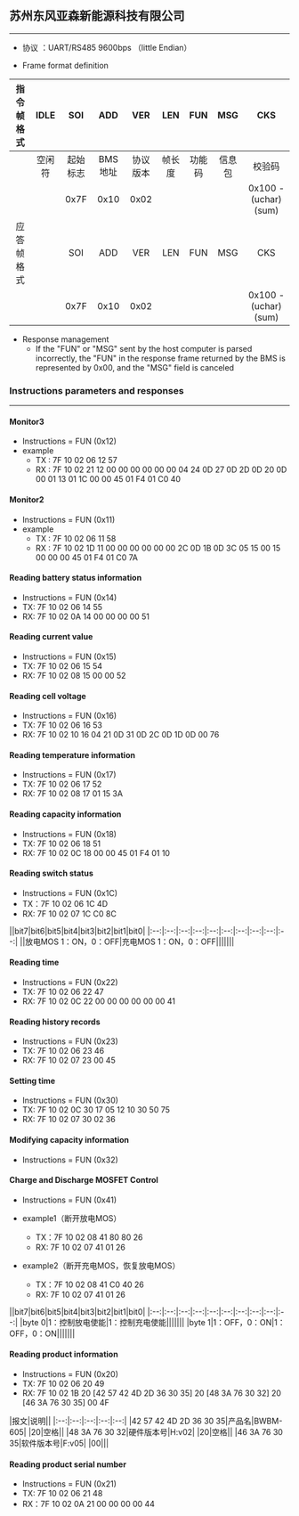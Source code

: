 ## 苏州东风亚森新能源科技有限公司

---

- 协议 ：UART/RS485 9600bps （little Endian）

- Frame format definition

|指令帧格式|IDLE|SOI|ADD|VER|LEN|FUN|MSG|CKS|
|:--:|:--:|:--:|:--:|:--:|:--:|:--:|:--:|:--:|
||空闲符|起始标志|BMS地址|协议版本|帧长度|功能码|信息包|校验码|
|||0x7F|0x10|0x02||||0x100 - (uchar)(sum)|
|应答帧格式||SOI|ADD|VER|LEN|FUN|MSG|CKS|
|||0x7F|0x10|0x02||||0x100 - (uchar)(sum)|

- Response management
  - If the "FUN" or "MSG" sent by the host computer is parsed incorrectly, the "FUN" in the response frame returned by the BMS is represented by 0x00, and the "MSG"
  field is canceled

### Instructions parameters and responses

---

#### Monitor3

- Instructions = FUN (0x12)
- example
  - TX : 7F 10 02 06 12 57
  - RX : 7F 10 02 21 12 00 00 00 00 00 00 04 24 0D 27 0D 2D 0D 20 0D 00 01 13 01 1C 00 00 45 01 F4 01 C0 40

#### Monitor2

- Instructions = FUN (0x11)
- example
  - TX : 7F 10 02 06 11 58
  - RX : 7F 10 02 1D 11 00 00 00 00 00 00 2C 0D 1B 0D 3C 05 15 00 15 00 00 00 45 01 F4 01 C0 7A

#### Reading battery status information

- Instructions = FUN (0x14)
- TX: 7F 10 02 06 14 55
- RX: 7F 10 02 0A 14 00 00 00 00 51

#### Reading current value

- Instructions = FUN (0x15)
- TX: 7F 10 02 06 15 54
- RX: 7F 10 02 08 15 00 00 52

#### Reading cell voltage

- Instructions = FUN (0x16)
- TX: 7F 10 02 06 16 53
- RX: 7F 10 02 10 16 04 21 0D 31 0D 2C 0D 1D 0D 00 76

#### Reading temperature information

- Instructions = FUN (0x17)
- TX: 7F 10 02 06 17 52
- RX: 7F 10 02 08 17 01 15 3A

#### Reading capacity information

- Instructions = FUN (0x18)
- TX: 7F 10 02 06 18 51
- RX: 7F 10 02 0C 18 00 00 45 01 F4 01 10

#### Reading switch status

- Instructions = FUN (0x1C)
- TX：7F 10 02 06 1C 4D
- RX: 7F 10 02 07 1C C0 8C

||bit7|bit6|bit5|bit4|bit3|bit2|bit1|bit0|
|:--:|:--:|:--:|:--:|:--:|:--:|:--:|:--:|:--:|:--:|
||放电MOS 1：ON，0：OFF|充电MOS 1：ON，0：OFF|||||||

#### Reading time

- Instructions = FUN (0x22)
- TX: 7F 10 02 06 22 47
- RX: 7F 10 02 0C 22 00 00 00 00 00 00 41

#### Reading history records

- Instructions = FUN (0x23)
- TX: 7F 10 02 06 23 46
- RX: 7F 10 02 07 23 00 45

#### Setting time

- Instructions = FUN (0x30)
- TX: 7F 10 02 0C 30 17 05 12 10 30 50 75
- RX: 7F 10 02 07 30 02 36

#### Modifying capacity information

- Instructions = FUN (0x32)

#### Charge and Discharge MOSFET Control

- Instructions = FUN (0x41)
- example1（断开放电MOS）
  - TX：7F 10 02 08 41 80 80 26
  - RX: 7F 10 02 07 41 01 26

- example2（断开充电MOS，恢复放电MOS）
  - TX：7F 10 02 08 41 C0 40 26
  - RX: 7F 10 02 07 41 01 26

||bit7|bit6|bit5|bit4|bit3|bit2|bit1|bit0|
|:--:|:--:|:--:|:--:|:--:|:--:|:--:|:--:|:--:|:--:|
|byte 0|1：控制放电使能|1：控制充电使能|||||||
|byte 1|1：OFF，0：ON|1：OFF，0：ON|||||||

#### Reading product information

- Instructions = FUN (0x20)
- TX: 7F 10 02 06 20 49
- RX: 7F 10 02 1B 20 [42 57 42 4D 2D 36 30 35] 20 [48 3A 76 30 32] 20 [46 3A 76 30 35] 00 4F

|报文|说明||
|:--:|:--:|:--:|:--:|:--:|
|42 57 42 4D 2D 36 30 35|产品名|BWBM-605|
|20|空格||
|48 3A 76 30 32|硬件版本号|H:v02|
|20|空格||
|46 3A 76 30 35|软件版本号|F:v05|
|00|||

#### Reading product serial number

- Instructions = FUN (0x21)
- TX: 7F 10 02 06 21 48
- RX：7F 10 02 0A 21 00 00 00 00 44
